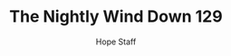 ---
image: /assets/img/nwd/129_nwd_john_15_7_msg.png
title: The Nightly Wind Down 129
categories:
  - The Nightly Wind Down
author: Hope Staff
notes: The Nightly Wind Down 129
embed: >-
  EMBED_GOES_HERE
transcript: >-
  SOME LINES OF TEXT START HERE
---